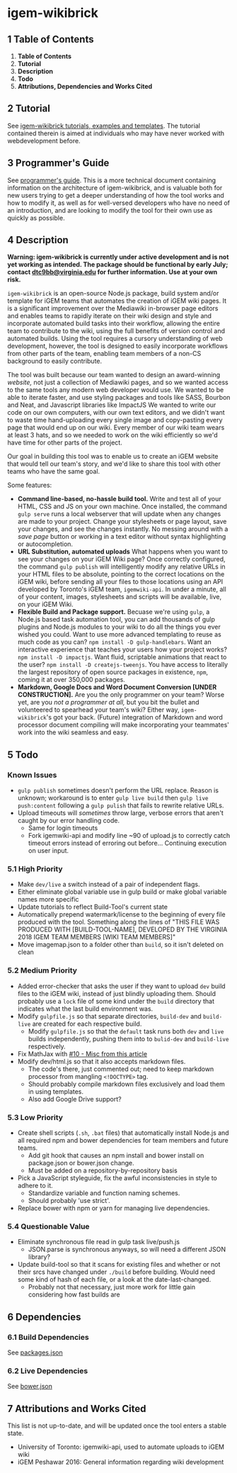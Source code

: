 # igem-wikibrick

## 1 Table of Contents

1. **Table of Contents**
2. **Tutorial**
3. **Description**
4. **Todo**
5. **Attributions, Dependencies and Works Cited**

## 2 Tutorial

See [igem-wikibrick tutorials, examples and templates](https://github.com/Virginia-iGEM/igem-wikibrick/tree/master/docs/tutorial). The tutorial contained therein is aimed at individuals who may have never worked with webdevelopment before.

## 3 Programmer's Guide

See [programmer's guide](https://github.com/Virginia-iGEM/igem-wikibrick/tree/master/docs/programmers-guide). This is a more technical document containing information on the architecture of igem-wikibrick, and is valuable both for new users trying to get a deeper understanding of how the tool works and how to modify it, as well as for well-versed developers who have no need of an introduction, and are looking to modify the tool for their own use as quickly as possible.

## 4 Description

**Warning: igem-wikibrick is currently under active development and is not yet working as intended. The package should be functional by early July; contact dtc9bb@virginia.edu for further information. Use at your own risk.**

`igem-wikibrick` is an open-source Node.js package, build system and/or template for iGEM teams that automates the creation of iGEM wiki pages. It is a significant improvement over the Mediawiki in-browser page editors and enables teams to rapidly iterate on their wiki design and style and incorporate automated build tasks into their workflow, allowing the entire team to contribute to the wiki, using the full benefits of version control and automated builds. Using the tool requires a cursory understanding of web development, however, the tool is designed to easily incorporate workflows from other parts of the team, enabling team members of a non-CS background to easily contribute.

The tool was built because our team wanted to design an award-winning _website,_ not just a collection of Mediawiki pages, and so we wanted access to the same tools any modern web developer would use. We wanted to be able to iterate faster, and use styling packages and tools like SASS, Bourbon and Neat, and Javascript libraries like ImpactJS We wanted to write our code on our own computers, with our own text editors, and we didn't want to waste time hand-uploading every single image and copy-pasting every page that would end up on our wiki. Every member of our wiki team wears at least 3 hats, and so we needed to work on the wiki efficiently so we'd have time for other parts of the project.

Our goal in building this tool was to enable us to create an iGEM website that would tell our team's story, and we'd like to share this tool with other teams who have the same goal.

Some features:

- **Command line-based, no-hassle build tool.** Write and test all of your HTML, CSS and JS on your own machine. Once installed, the command `gulp serve` runs a local webserver that will update when any changes are made to your project. Change your stylesheets or page layout, save your changes, and see the changes instantly. No messing around with a _save page_ button or working in a text editor without syntax highlighting or autocompletion.
- **URL Substitution, automated uploads** What happens when you want to see your changes on your iGEM Wiki page? Once correctly configured, the command `gulp publish` will intelligently modify any relative URLs in your HTML files to be absolute, pointing to the correct locations on the iGEM wiki, before sending all your files to those locations using an API developed by Toronto's iGEM team, `igemwiki-api`. In under a minute, all of your content, images, stylesheets and scripts will be available, live, on your iGEM Wiki.
- **Flexible Build and Package support.** Becuase we're using `gulp`, a Node.js based task automation tool, you can add thousands of gulp plugins and Node.js modules to your wiki to do all the things you ever wished you could. Want to use more advanced templating to reuse as much code as you can? `npm install -D gulp-handlebars`. Want an interactive experience that teaches your users how your project works? `npm install -D impactjs`. Want fluid, scriptable animations that react to the user? `npm install -D createjs-tweenjs`. You have access to literally the largest repository of open source packages in existence, `npm`, coming it at over 350,000 packages.
- **Markdown, Google Docs and Word Document Conversion [UNDER CONSTRUCTION].** Are you the only programmer on your team? Worse yet, are you _not a programmer at all,_ but you bit the bullet and volunteered to spearhead your team's wiki? Either way, `igem-wikibrick`'s got your back. (Future) integration of Markdown and word processor document compiling will make incorporating your teammates' work into the wiki seamless and easy.

## 5 Todo

### Known Issues

- `gulp publish` sometimes doesn't perform the URL replace. Reason is unknown; workaround is to enter `gulp live build` then `gulp live push:content` following a `gulp pulish` that fails to rewrite relative URLs.
- Upload timeouts will _sometimes_ throw large, verbose errors that aren't caught by our error handling code.
  - Same for login timeouts
  - Fork igemwiki-api and modify line ~90 of upload.js to correctly catch timeout errors instead of erroring out before... Continuing execution on user input.

### 5.1 High Priority

- Make `dev/live` a switch instead of a pair of independent flags.
- Either eliminate global variable use in gulp build or make global variable names more specific
- Update tutorials to reflect Build-Tool's current state
- Automatically prepend watermark/license to the beginning of every file produced with the tool. Something along the lines of "THIS FILE WAS PRODUCED WITH [BUILD-TOOL-NAME], DEVELOPED BY THE VIRGINIA 2018 IGEM TEAM MEMBERS [WIKI TEAM MEMBERS]"
- Move imagemap.json to a folder other than `build`, so it isn't deleted on clean

### 5.2 Medium Priority

- Added error-checker that asks the user if they want to upload `dev` build files to the iGEM wiki, instead of just blindly uploading them. Should probably use a `lock` file of some kind under the `build` directory that indicates what the last build environment was.
- Modify `gulpfile.js` so that separate directories, `build-dev` and `build-live` are created for each respective build.
  - Modify `gulpfile.js` so that the `default` task runs both `dev` and `live` builds independently, pushing them into to `bulid-dev` and `build-live` respectively.
- Fix MathJax with [#10 - Misc from this article](https://2016.igem.org/Team:Peshawar/Wiki)
- Modify dev/html.js so that it also accepts markdown files.
  - The code's there, just commented out; need to keep markdown processor from mangling `<!DOCTYPE>` tag.
  - Should probably compile markdown files exclusively and load them in using templates.
  - Also add Google Drive support?

### 5.3 Low Priority

- Create shell scripts (`.sh`, `.bat` files) that automatically install Node.js and all required npm and bower dependencies for team members and future teams.
  - Add git hook that causes an npm install and bower install on package.json or bower.json change.
  - Must be added on a repository-by-repository basis
- Pick a JavaScript styleguide, fix the awful inconsistencies in style to adhere to it.
  - Standardize variable and function naming schemes.
  - Should probably 'use strict'.
- Replace bower with npm or yarn for managing live dependencies.

### 5.4 Questionable Value

- Eliminate synchronous file read in gulp task live/push.js
  - JSON.parse is synchronous anyways, so will need a different JSON library?
- Update build-tool so that it scans for existing files and whether or not their srcs have changed under `./build` before building. Would need some kind of hash of each file, or a look at the date-last-changed.
  - Probably not that necessary, just more work for little gain considering how fast builds are

## 6 Dependencies

### 6.1 Build Dependencies

See [packages.json](https://github.com/Virginia-iGEM/2018-wiki/blob/master/package.json)

### 6.2 Live Dependencies

See [bower.json](https://github.com/Virginia-iGEM/2018-wiki/blob/master/bower.json)

## 7 Attributions and Works Cited

This list is not up-to-date, and will be updated once the tool enters a stable state.

- University of Toronto: igemwiki-api, used to automate uploads to iGEM wiki
- iGEM Peshawar 2016: General information regarding wiki development